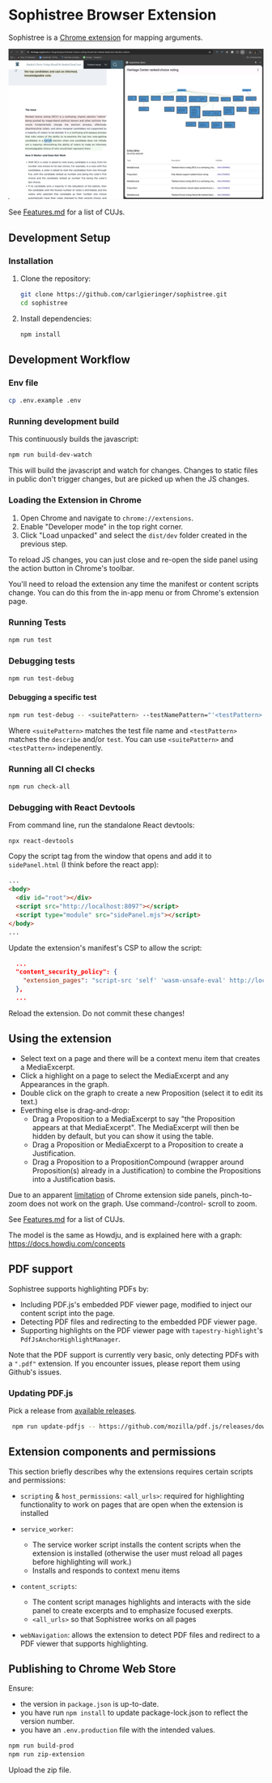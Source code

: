 # Sophistree Browser Extension

Sophistree is a [Chrome
extension](https://chromewebstore.google.com/detail/sophistree/mjcdfjnpgilfkhnolcjellbknlehekem?pli=1)
for mapping arguments.

![screenshot](https://github.com/carlgieringer/sophistree/blob/main/packages/browser-extension/docs/screenshot.png?raw=true)

See
[Features.md](https://github.com/carlgieringer/sophistree/blob/main/packages/browser-extension/docs/Features.md)
for a list of CUJs.

## Development Setup

### Installation

1. Clone the repository:

   ```sh
   git clone https://github.com/carlgieringer/sophistree.git
   cd sophistree
   ```

2. Install dependencies:

   ```sh
   npm install
   ```

## Development Workflow

### Env file

```sh
cp .env.example .env
```

### Running development build

This continuously builds the javascript:

```sh
npm run build-dev-watch
```

This will build the javascript and watch for changes. Changes to static files in public don't
trigger changes, but are picked up when the JS changes.

### Loading the Extension in Chrome

1. Open Chrome and navigate to `chrome://extensions`.
2. Enable "Developer mode" in the top right corner.
3. Click "Load unpacked" and select the `dist/dev` folder created in the previous step.

To reload JS changes, you can just close and re-open the side panel using the action button in
Chrome's toolbar.

You'll need to reload the extension any time the manifest or content scripts change. You can do this
from the in-app menu or from Chrome's extension page.

### Running Tests

```sh
npm run test
```

### Debugging tests

```sh
npm run test-debug
```

#### Debugging a specific test

```sh
npm run test-debug -- <suitePattern> --testNamePattern="'<testPattern>'"
```

Where `<suitePattern>` matches the test file name and `<testPattern>` matches the `describe` and/or
`test`. You can use `<suitePattern>` and `<testPattern>` indepenently.

### Running all CI checks

```sh
npm run check-all
```

### Debugging with React Devtools

From command line, run the standalone React devtools:

```shell
npx react-devtools
```

Copy the script tag from the window that opens and add it to `sidePanel.html` (I think before the
react app):

```html
...
<body>
  <div id="root"></div>
  <script src="http://localhost:8097"></script>
  <script type="module" src="sidePanel.mjs"></script>
</body>
...
```

Update the extension's manifest's CSP to allow the script:

```json
  ...
  "content_security_policy": {
    "extension_pages": "script-src 'self' 'wasm-unsafe-eval' http://localhost:8097; object-src 'self';"
  },
  ...
```

Reload the extension. Do not commit these changes!

## Using the extension

- Select text on a page and there will be a context menu item that creates a MediaExcerpt.
- Click a highlight on a page to select the MediaExcerpt and any Appearances in the graph.
- Double click on the graph to create a new Proposition (select it to edit its text.)
- Everthing else is drag-and-drop:
  - Drag a Proposition to a MediaExcerpt to say "the Proposition appears at that MediaExcerpt". The
    MediaExcerpt will then be hidden by default, but you can show it using the table.
  - Drag a Proposition or MediaExcerpt to a Proposition to create a Justification.
  - Drag a Proposition to a PropositionCompound (wrapper around Proposition(s) already in a
    Justification) to combine the Propositions into a Justification basis.

Due to an apparent [limitation](https://issues.chromium.org/issues/375982190) of Chrome extension
side panels, pinch-to-zoom does not work on the graph. Use command-/control- scroll to zoom.

See
[Features.md](https://github.com/carlgieringer/sophistree/blob/main/packages/browser-extension/docs/Features.md)
for a list of CUJs.

The model is the same as Howdju, and is explained here with a graph:
https://docs.howdju.com/concepts

## PDF support

Sophistree supports highlighting PDFs by:

- Including PDF.js's embedded PDF viewer page, modified to inject our content script into the page.
- Detecting PDF files and redirecting to the embedded PDF viewer page.
- Supporting highlights on the PDF viewer page with `tapestry-highlight`'s
  `PdfJsAnchorHighlightManager`.

Note that the PDF support is currently very basic, only detecting PDFs with a `".pdf"` extension. If
you encounter issues, please report them using Github's issues.

### Updating PDF.js

Pick a release from [available releases](https://github.com/mozilla/pdf.js/releases).

```sh
 npm run update-pdfjs -- https://github.com/mozilla/pdf.js/releases/download/v4.7.76/pdfjs-4.7.76-dist.zip
```

## Extension components and permissions

This section briefly describes why the extensions requires certain scripts and permissions:

- `scripting` & `host_permissions`: `<all_urls>`: required for highlighting functionality to work on
  pages that are open when the extension is installed
- `service_worker`:
  - The service worker script installs the content scripts when the extension is installed
    (otherwise the user must reload all pages before highlighting will work.)
  - Installs and responds to context menu items
- `content_scripts`:

  - The content script manages highlights and interacts with the side panel to create excerpts and
    to emphasize focused exerpts.
  - `<all_urls>` so that Sophistree works on all pages

- `webNavigation`: allows the extension to detect PDF files and redirect to a PDF viewer that
  supports highlighting.

## Publishing to Chrome Web Store

Ensure:

- the version in `package.json` is up-to-date.
- you have run `npm install` to update package-lock.json to reflect the version number.
- you have an `.env.production` file with the intended values.

```sh
npm run build-prod
npm run zip-extension
```

Upload the zip file.
